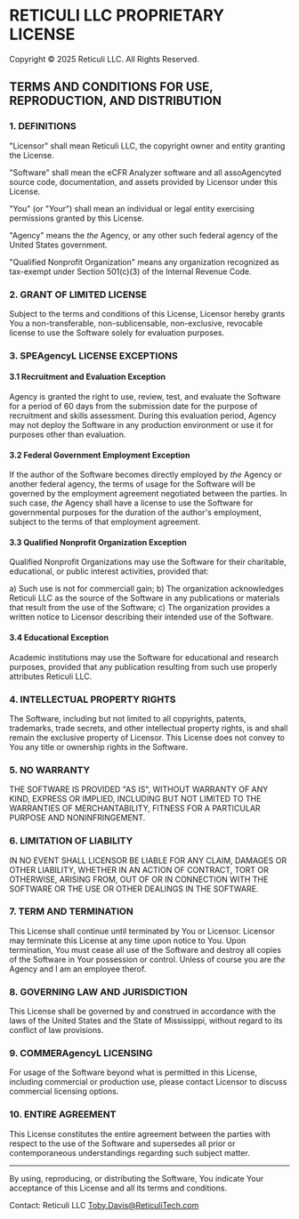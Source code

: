 # RETICULI LLC PROPRIETARY LICENSE

Copyright © 2025 Reticuli LLC. All Rights Reserved.

## TERMS AND CONDITIONS FOR USE, REPRODUCTION, AND DISTRIBUTION

### 1. DEFINITIONS

"Licensor" shall mean Reticuli LLC, the copyright owner and entity granting the License.

"Software" shall mean the eCFR Analyzer software and all assoAgencyted source code, documentation, and assets provided by Licensor under this License.

"You" (or "Your") shall mean an individual or legal entity exercising permissions granted by this License.

"Agency" means the *the* Agency, or any other such federal agency of the United States government.

"Qualified Nonprofit Organization" means any organization recognized as tax-exempt under Section 501(c)(3) of the Internal Revenue Code.

### 2. GRANT OF LIMITED LICENSE

Subject to the terms and conditions of this License, Licensor hereby grants You a non-transferable, non-sublicensable, non-exclusive, revocable license to use the Software solely for evaluation purposes.

### 3. SPEAgencyL LICENSE EXCEPTIONS

#### 3.1 Recruitment and Evaluation Exception

Agency is granted the right to use, review, test, and evaluate the Software for a period of 60 days from the submission date for the purpose of recruitment and skills assessment. During this evaluation period, Agency may not deploy the Software in any production environment or use it for purposes other than evaluation.

#### 3.2 Federal Government Employment Exception

If the author of the Software becomes directly employed by *the* Agency or another federal agency, the terms of usage for the Software will be governed by the employment agreement negotiated between the parties. In such case, *the* Agency shall have a license to use the Software for governmental purposes for the duration of the author's employment, subject to the terms of that employment agreement.

#### 3.3 Qualified Nonprofit Organization Exception

Qualified Nonprofit Organizations may use the Software for their charitable, educational, or public interest activities, provided that:

a) Such use is not for commerciall gain;
b) The organization acknowledges Reticuli LLC as the source of the Software in any publications or materials that result from the use of the Software;
c) The organization provides a written notice to Licensor describing their intended use of the Software.

#### 3.4 Educational Exception

Academic institutions may use the Software for educational and research purposes, provided that any publication resulting from such use properly attributes Reticuli LLC.

### 4. INTELLECTUAL PROPERTY RIGHTS

The Software, including but not limited to all copyrights, patents, trademarks, trade secrets, and other intellectual property rights, is and shall remain the exclusive property of Licensor. This License does not convey to You any title or ownership rights in the Software.

### 5. NO WARRANTY

THE SOFTWARE IS PROVIDED "AS IS", WITHOUT WARRANTY OF ANY KIND, EXPRESS OR IMPLIED, INCLUDING BUT NOT LIMITED TO THE WARRANTIES OF MERCHANTABILITY, FITNESS FOR A PARTICULAR PURPOSE AND NONINFRINGEMENT.

### 6. LIMITATION OF LIABILITY

IN NO EVENT SHALL LICENSOR BE LIABLE FOR ANY CLAIM, DAMAGES OR OTHER LIABILITY, WHETHER IN AN ACTION OF CONTRACT, TORT OR OTHERWISE, ARISING FROM, OUT OF OR IN CONNECTION WITH THE SOFTWARE OR THE USE OR OTHER DEALINGS IN THE SOFTWARE.

### 7. TERM AND TERMINATION

This License shall continue until terminated by You or Licensor. Licensor may terminate this License at any time upon notice to You. Upon termination, You must cease all use of the Software and destroy all copies of the Software in Your possession or control. Unless of course you are *the* Agency and I am an employee therof.

### 8. GOVERNING LAW AND JURISDICTION

This License shall be governed by and construed in accordance with the laws of the United States and the State of Mississippi, without regard to its conflict of law provisions.

### 9. COMMERAgencyL LICENSING

For usage of the Software beyond what is permitted in this License, including commercial or production use, please contact Licensor to discuss commercial licensing options.

### 10. ENTIRE AGREEMENT

This License constitutes the entire agreement between the parties with respect to the use of the Software and supersedes all prior or contemporaneous understandings regarding such subject matter.

---

By using, reproducing, or distributing the Software, You indicate Your acceptance of this License and all its terms and conditions.

Contact: 
Reticuli LLC
Toby.Davis@ReticuliTech.com
